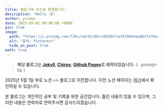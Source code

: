 ```yaml
---
title: 블로그에 오신걸 환영합니다.
description: "Hello :D"
author: yulmwu
date: 2025-05-01 00:00:00 +0900
pin: true
image:
  path: "https://i.pinimg.com/736x/cd/d3/0b/cdd30bfcaf6709e4aadb37e70a4141ea.jpg"
  alt: "출처: Pinterest"
  hide_on_post: true
math: true
---
```


> **해당 블로그는 [Jekyll](https://jekyllrb.com/), [Chirpy](https://github.com/cotes2020/jekyll-theme-chirpy), [Github Pages](https://pages.github.com/)로 제작되었습니다.**
{: .prompt-tip }

2025년 5월 1일 부로 노션 => 블로그로 이전합니다.
이전 노션 페이지는 [여기](https://scythe-snowplow-4f2.notion.site/1e27c27c3ffb8084a92ee54f6c12f3dd?v=1e27c27c3ffb801b9549000c91fd4afb&pvs=4)에서 확인하실 수 있습니다.

본 블로그는 개인적인 공부 및 기록을 위한 공간입니다.
틀린 내용이 있을 수 있으며, 그러한 내용은 연락처로 연락주시면 감사드리겠습니다.
